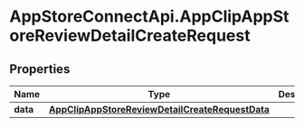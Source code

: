 # AppStoreConnectApi.AppClipAppStoreReviewDetailCreateRequest

## Properties

Name | Type | Description | Notes
------------ | ------------- | ------------- | -------------
**data** | [**AppClipAppStoreReviewDetailCreateRequestData**](AppClipAppStoreReviewDetailCreateRequestData.md) |  | 


